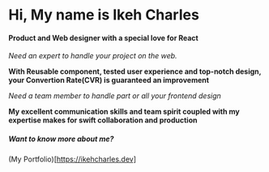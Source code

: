 # Hi, My name is Ikeh Charles

#### Product and Web designer with a special love for React

*Need an expert to handle your project on the web.* 

**With Reusable component, tested user experience and top-notch design, your Convertion Rate(CVR) is guaranteed an improvement**

*Need a team member to handle part or all your frontend design*

**My excellent communication skills and team spirit coupled with my expertise makes for swift collaboration and production**

##### Want to know more about me?

(My Portfolio)[https://ikehcharles.dev]
